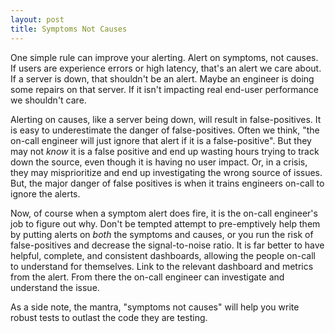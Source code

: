 ```yaml
---
layout: post
title: Symptoms Not Causes
---
```


One simple rule can improve your alerting. Alert on symptoms, not
causes. If users are experience errors or high latency, that's an
alert we care about. If a server is down, that shouldn't be an alert.
Maybe an engineer is doing some repairs on that server. If it isn't
impacting real end-user performance we shouldn't care.

Alerting on causes, like a server being down, will result in
false-positives. It is easy to underestimate the danger of
false-positives. Often we think, "the on-call engineer will just
ignore that alert if it is a false-positive". But they may not *know*
it is a false positive and end up wasting hours trying to track down
the source, even though it is having no user impact. Or, in a crisis,
they may misprioritize and end up investigating the wrong source of
issues. But, the major danger of false positives is when it trains
engineers on-call to ignore the alerts.

Now, of course when a symptom alert does fire, it is the on-call
engineer's job to figure out why. Don't be tempted attempt to
pre-emptively help them by putting alerts on *both* the symptoms and
causes, or you run the risk of false-positives and decrease the
signal-to-noise ratio. It is far better to have helpful, complete, and
consistent dashboards, allowing the people on-call to understand for
themselves. Link to the relevant dashboard and metrics from the alert.
From there the on-call engineer can investigate and understand the
issue.

As a side note, the mantra, "symptoms not causes" will help you write
robust tests to outlast the code they are testing.
